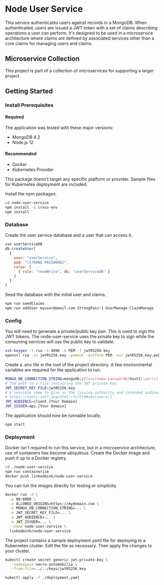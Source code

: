 # Node User Service
This service authenticates users against records in a MongoDB. When authenticated, users
are issued a JWT token with a set of claims describing operations a user can perform. 
It's designed to be used in a microservice architecture where claims are defined by associated 
services other than a core claims for managing users and claims.

## Microservice Collection
This project is part of a collection of microservices for supporting a larger project.

## Getting Started
### Install Prerequisites 
#### Required
The application was tested with these major versions:
* MongoDB 4.2
* Node.js 12

#### Recommended
* Docker
* Kubernetes Provider

This package doesn't target any specific platform or provider. Sample files for Kubernetes 
deployment are included.

Install the npm packages.

```sh
cd node-user-service
npm install -g cross-env
npm install
```

### Database
Create the user service database and a user that can access it.

```javascript
use userServiceDB
db.createUser(
  {
    user: "userService",
    pwd: "[STRONG PASSWORD]",
    roles: [
      { role: "readWrite", db: "userServiceDB" }
    ]
  }
)
```

Seed the database with the initial user and claims.

```sh
npm run seedClaims
npm run addUser myuser@email.com StrongPass*1 UserManage ClaimManage
```

### Config
You will need to generate a private/public key pair. This is used to sign the JWT tokens. 
The node-user-service uses the private key to sign while the consuming services will use the 
public key to validate.

```sh
ssh-keygen -t rsa -b 4096 -m PEM -f jwtRS256.key
openssl rsa -in jwtRS256.key -pubout -outform PEM -out jwtRS256.key.pub
```

Create a .env file in the root of the project directory. A few environmental variables 
are required for the application to run.

```sh
MONGO_DB_CONNECTION_STRING=mongodb://[username:password@]host1[:port1][,host2[:port2],...[,hostN[:portN]]][/[database.collection][?options]]
# The path to a file containing the JWT private key. 
JWT_SECRET_KEY_FILE=jwtRS256.key
# A sensible name to give as the issuing authority and intended audience
# https://tools.ietf.org/html/rfc7519#section-4.1
JWT_AUDIENCE=client.[Your Domain]
JWT_ISSUER=api.[Your Domain]
```

The application should now be runnable locally.

```sh
npm start
```

### Deployment
Docker isn't required to run this service, but in a microservice architecture, use of containers 
has become ubiquitous. Create the Docker image and push it up to a Docker registry.

```sh
cd ./node-user-service
npm run containerize
docker push linkedmink/node-user-service
```

You can run the images directly for testing or simplicity.

```sh
docker run -d \
  -p 80:8080 \
  -e ALLOWED_ORIGINS=https://mydomain.com \
  -e MONGO_DB_CONNECTION_STRING=... \
  -e JWT_SECRET_KEY_FILE=... \
  -e JWT_AUDIENCE=... \
  -e JWT_ISSUER=... \
  --name node-user-service \
  linkedmink/node-user-service
```

The project contains a sample deployment.yaml file for deploying to a Kubernetes cluster. Edit the 
file as necessary. Then apply the changes to your cluster.

```sh
kubectl create secret generic jwt-private-key \
  --namespace necro-automobilia \
  --from-file=../../keys/jwtRS256.key

kubectl apply -f ./deployment.yaml
```
